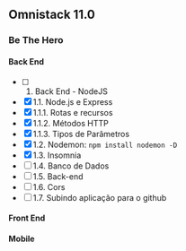 ## Omnistack 11.0

### Be The Hero

#### Back End

- [ ] 1. Back End - NodeJS 
- [x] 1.1. Node.js e Express
- [x] 1.1.1. Rotas e recursos
- [x] 1.1.2. Métodos HTTP
- [x] 1.1.3. Tipos de Parâmetros
- [x] 1.2. Nodemon: `npm install nodemon -D`
- [x] 1.3. Insomnia
- [ ] 1.4. Banco de Dados
- [ ] 1.5. Back-end
- [ ] 1.6. Cors
- [ ] 1.7. Subindo aplicação para o github

#### Front End

#### Mobile
